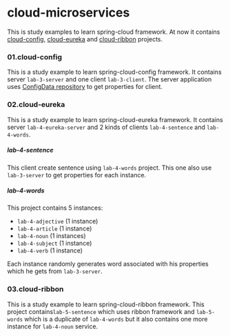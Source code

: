 # cloud-microservices

This is study examples to learn spring-cloud framework. At now it contains 
[cloud-config](https://github.com/AydarZaynutdinov/cloud-microservices/tree/master/cloud-config),
[cloud-eureka](https://github.com/AydarZaynutdinov/cloud-microservices/tree/master/cloud-eureka) and 
[cloud-ribbon](https://github.com/AydarZaynutdinov/cloud-microservices/tree/master/cloud-ribbon) projects.



### 01.cloud-config
This is a study example to learn spring-cloud-config framework. It contains server `lab-3-server` and 
one client `lab-3-client`. The server application uses [ConfigData repository](https://github.com/AydarZaynutdinov/ConfigData) 
to get properties for client.


### 02.cloud-eureka
This is a study example to learn spring-cloud-eureka framework. It contains server `lab-4-eureka-server` and 
2 kinds of clients `lab-4-sentence` and `lab-4-words`. 

##### lab-4-sentence
This client create sentence using `lab-4-words` project. This one also use `lab-3-server` 
to get properties for each instance.

##### lab-4-words
This project contains 5 instances:
 - `lab-4-adjective` (1 instance)
 - `lab-4-article` (1 instance)
 - `lab-4-noun` (1 instances)
 - `lab-4-subject` (1 instance)
 - `lab-4-verb` (1 instance)

Each instance randomly generates word associated with his properties which he gets from `lab-3-server`.

### 03.cloud-ribbon
This is a study example to learn spring-cloud-ribbon framework. This project contains`lab-5-sentence` which uses 
ribbon framework and `lab-5-words` which is a duplicate of `lab-4-words` but it also contains one more instance 
for `lab-4-noun` service.
